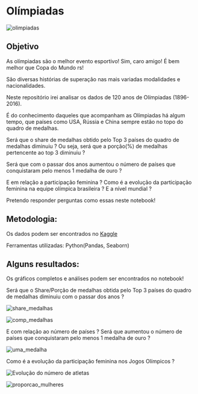 # Olímpiadas

![olimpiadas](https://user-images.githubusercontent.com/75284489/194331090-b65214ca-b968-4174-b8e1-f3073393910f.png)

## Objetivo

As olímpiadas são o melhor evento esportivo! Sim, caro amigo! É bem melhor que Copa do Mundo rs!

São diversas histórias de superação nas mais variadas modalidades e nacionalidades. 


Neste repositório irei analisar os dados de 120 anos de Olímpiadas (1896-2016).


É do conhecimento daqueles que acompanham as Olímpiadas há algum tempo, que países como USA, Rússia e China sempre estão no topo do quadro de
medalhas. 

Será que o share de medalhas obtido pelo Top 3 países do quadro de medalhas diminuiu ? 
Ou seja, será que a porção(%) de medalhas pertencente ao top 3 diminuiu ?

Será que com o passar dos anos aumentou o número de países que conquistaram pelo menos 1 medalha de ouro ?


E em relação a participação feminina ? Como é a evolução da participação feminina na equipe olímpica brasileira ? E a nível mundial ?


Pretendo responder perguntas como essas neste notebook!




## Metodologia:

Os dados podem ser encontrados no [Kaggle](https://www.kaggle.com/datasets/heesoo37/120-years-of-olympic-history-athletes-and-results)

Ferramentas utilizadas: Python(Pandas, Seaborn)


## Alguns resultados:

Os gráficos completos e análises podem ser encontrados no notebook!


Será que o Share/Porção de medalhas obtida pelo Top 3 países do quadro de medalhas diminuiu com o passar dos anos ?

![share_medalhas](https://user-images.githubusercontent.com/75284489/221960503-d211d498-9b8b-494e-a20a-fb6e1d8eb2c7.png)

![comp_medalhas](https://user-images.githubusercontent.com/75284489/221960489-cbbc6e65-6af2-42fa-a759-fe2cbee15730.png)


E com relação ao número de países ? Será que aumentou o número de países que conquistaram pelo menos 1 medalha de ouro ?


![uma_medalha](https://user-images.githubusercontent.com/75284489/221960505-62b6363a-f6ca-4431-ad2c-d307c408b523.png)


Como é a evolução da participação feminina nos Jogos Olímpicos ?


![Evolução do número de atletas](https://user-images.githubusercontent.com/75284489/221960497-8cbef9a9-be94-41d2-b021-3420fff111fb.png)

![proporcao_mulheres](https://user-images.githubusercontent.com/75284489/221960500-27a31b02-f371-4957-9eee-0af8b9a0519c.png)






